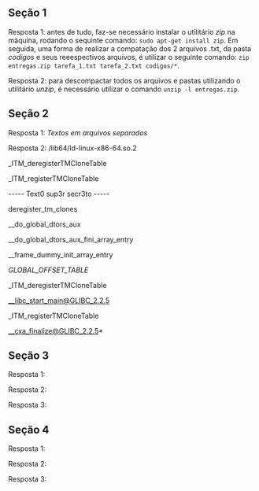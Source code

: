 ## Seção 1

Resposta 1: antes de tudo, faz-se necessário instalar o utilitário *zip* na máquina, rodando o sequinte comando: `sudo apt-get install zip`. Em seguida, uma forma de realizar a compatação dos 2 arquivos .txt, da pasta *codigos* e seus reeespectivos arquivos, é utilizar o seguinte comando: `zip entregas.zip tarefa_1.txt tarefa_2.txt codigos/*`.

Resposta 2: para descompactar todos os arquivos e pastas utilizando o utilitário *unzip*, é necessário utilizar o comando `unzip -l entregas.zip`.

## Seção 2

Resposta 1: *Textos
em arquivos
separados*

Resposta 2: /lib64/ld-linux-x86-64.so.2

_ITM_deregisterTMCloneTable

_ITM_registerTMCloneTable

----- Text0 sup3r secr3to -----

deregister_tm_clones

__do_global_dtors_aux

__do_global_dtors_aux_fini_array_entry

__frame_dummy_init_array_entry

_GLOBAL_OFFSET_TABLE_

_ITM_deregisterTMCloneTable

__libc_start_main@GLIBC_2.2.5

_ITM_registerTMCloneTable

__cxa_finalize@GLIBC_2.2.5*

## Seção 3

Resposta 1: <!-- Sua resposta vem aqui -->

Resposta 2: <!-- Sua resposta vem aqui -->

Resposta 3: <!-- Sua resposta vem aqui -->

## Seção 4

Resposta 1: <!-- Sua resposta vem aqui -->

Resposta 2: <!-- Sua resposta vem aqui -->

Resposta 3: <!-- Sua resposta vem aqui -->
